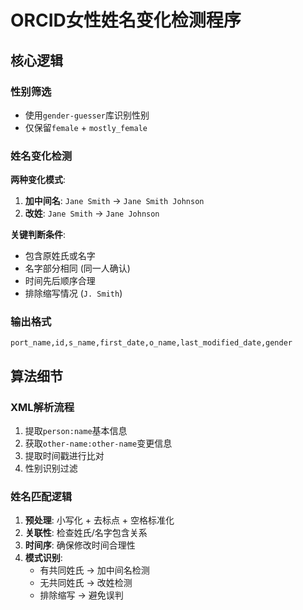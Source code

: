 # ORCID女性姓名变化检测程序

## 核心逻辑

### 性别筛选
- 使用`gender-guesser`库识别性别
- 仅保留`female` + `mostly_female`

### 姓名变化检测
**两种变化模式**:
1. **加中间名**: `Jane Smith` → `Jane Smith Johnson`
2. **改姓**: `Jane Smith` → `Jane Johnson`

**关键判断条件**:
- 包含原姓氏或名字
- 名字部分相同 (同一人确认)  
- 时间先后顺序合理
- 排除缩写情况 (`J. Smith`)

### 输出格式
```csv
port_name,id,s_name,first_date,o_name,last_modified_date,gender
```

## 算法细节

### XML解析流程
1. 提取`person:name`基本信息
2. 获取`other-name:other-name`变更信息  
3. 提取时间戳进行比对
4. 性别识别过滤

### 姓名匹配逻辑
1. **预处理**: 小写化 + 去标点 + 空格标准化
2. **关联性**: 检查姓氏/名字包含关系
3. **时间序**: 确保修改时间合理性
4. **模式识别**: 
   - 有共同姓氏 → 加中间名检测
   - 无共同姓氏 → 改姓检测
   - 排除缩写 → 避免误判

